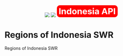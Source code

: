 <p align="center">
  <a href="http://www.npmjs.com/package/@regions-of-indonesia/swr"><img src="https://img.shields.io/npm/v/@regions-of-indonesia/swr" /></a>
  <a href="https://bundlephobia.com/package/@regions-of-indonesia/swr"><img src="https://img.shields.io/bundlephobia/minzip/@regions-of-indonesia/swr" /></a>
  <a href="https://indonesia-api.netlify.app/regions-of-indonesia"><img src="https://raw.githubusercontent.com/indonesia-api/indonesia-api/main/public/Badge.svg?sanitize=true" /></a>
</p>

# Regions of Indonesia SWR

Regions of Indonesia SWR
